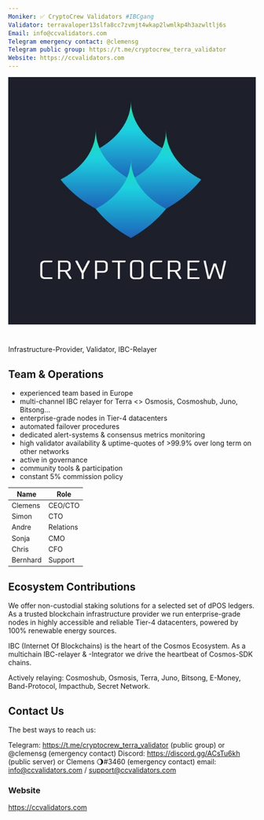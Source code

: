 ```yaml
---
Moniker: ✅ CryptoCrew Validators #IBCgang
Validator: terravaloper13slfa8cc7zvmjt4wkap2lwmlkp4h3azwltlj6s
Email: info@ccvalidators.com
Telegram emergency contact: @clemensg
Telegram public group: https://t.me/cryptocrew_terra_validator
Website: https://ccvalidators.com
---
```


 ![ccv](ccv.png)

# <moniker> 
Infrastructure-Provider, Validator, IBC-Relayer

## Team & Operations

- experienced team based in Europe
- multi-channel IBC relayer for Terra <> Osmosis, Cosmoshub, Juno, Bitsong...
- enterprise-grade nodes in Tier-4 datacenters
- automated failover procedures
- dedicated alert-systems & consensus metrics monitoring 
- high validator availability & uptime-quotes of >99.9% over long term on other networks
- active in governance
- community tools & participation
- constant 5% commission policy


| Name            | Role      | 
| --------------- | --------- | 
| Clemens         | CEO/CTO   | 
| Simon           | CTO       | 
| Andre           | Relations |
| Sonja           | CMO       |
| Chris           | CFO       |
| Bernhard        | Support   |


## Ecosystem Contributions

We offer non-custodial staking solutions for a selected set of dPOS ledgers. As a trusted blockchain infrastructure provider we run enterprise-grade nodes in highly accessible and reliable Tier-4 datacenters, powered by 100% renewable energy sources.

IBC (Internet Of Blockchains) is the heart of the Cosmos Ecosystem. As a multichain IBC-relayer & -Integrator we drive the heartbeat of Cosmos-SDK chains.

Actively relaying: Cosmoshub, Osmosis, Terra, Juno, Bitsong, E-Money, Band-Protocol, Impacthub, Secret Network.

## Contact Us

The best ways to reach us: 

Telegram: https://t.me/cryptocrew_terra_validator (public group) or @clemensg (emergency contact)
Discord: https://discord.gg/ACsTu6kh (public server) or Clemens 🌖#3460 (emergency contact)
email: info@ccvalidators.com / support@ccvalidators.com

### Website

https://ccvalidators.com